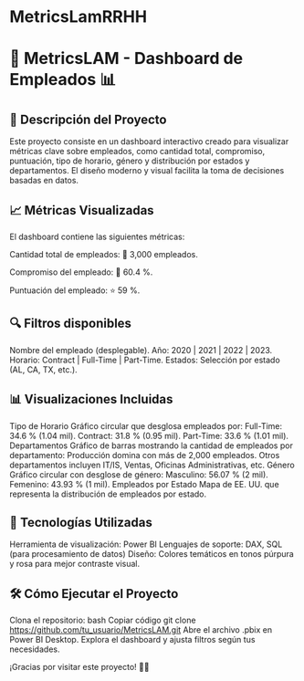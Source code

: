 # MetricsLamRRHH

# 🚀 MetricsLAM - Dashboard de Empleados 📊
## 📄 Descripción del Proyecto
Este proyecto consiste en un dashboard interactivo creado para visualizar métricas clave sobre empleados, como cantidad total, compromiso, puntuación, tipo de horario, género y distribución por estados y departamentos. El diseño moderno y visual facilita la toma de decisiones basadas en datos.

## 📈 Métricas Visualizadas

El dashboard contiene las siguientes métricas:

Cantidad total de empleados: 📌 3,000 empleados.

Compromiso del empleado: 🧩 60.4 %.

Puntuación del empleado: ⭐ 59 %.

## 🔍 Filtros disponibles
Nombre del empleado (desplegable).
Año: 2020 | 2021 | 2022 | 2023.
Horario: Contract | Full-Time | Part-Time.
Estados: Selección por estado (AL, CA, TX, etc.).

## 📊 Visualizaciones Incluidas
Tipo de Horario
Gráfico circular que desglosa empleados por:
Full-Time: 34.6 % (1.04 mil).
Contract: 31.8 % (0.95 mil).
Part-Time: 33.6 % (1.01 mil).
Departamentos
Gráfico de barras mostrando la cantidad de empleados por departamento:
Producción domina con más de 2,000 empleados.
Otros departamentos incluyen IT/IS, Ventas, Oficinas Administrativas, etc.
Género
Gráfico circular con desglose de género:
Masculino: 56.07 % (2 mil).
Femenino: 43.93 % (1 mil).
Empleados por Estado
Mapa de EE. UU. que representa la distribución de empleados por estado.

## 🎨 Tecnologías Utilizadas
Herramienta de visualización: Power BI
Lenguajes de soporte: DAX, SQL (para procesamiento de datos)
Diseño: Colores temáticos en tonos púrpura y rosa para mejor contraste visual.

## 🛠️ Cómo Ejecutar el Proyecto
Clona el repositorio:
bash Copiar código
	git clone https://github.com/tu_usuario/MetricsLAM.git
Abre el archivo .pbix en Power BI Desktop.
Explora el dashboard y ajusta filtros según tus necesidades.

¡Gracias por visitar este proyecto! 🎉🚀

